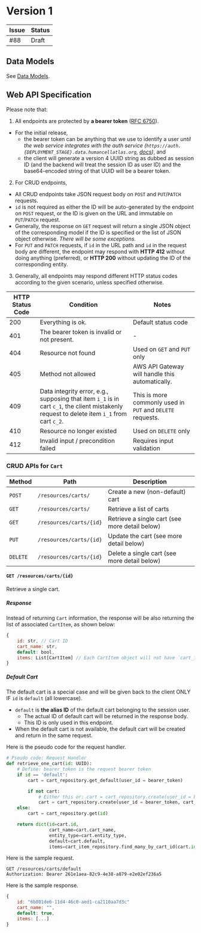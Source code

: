 # Version 1

| Issue | Status |
| ----- | ------ |
| #88   | Draft  |

## Data Models

See [Data Models](cart-api-models.md).

## Web API Specification

Please note that:
1. All endpoints are protected by **a bearer token** ([RFC 6750](https://tools.ietf.org/html/rfc6750)).
  * For the initial release,
    * the bearer token can be anything that we use to identify a user *until the web service integrates with the auth service (`https://auth.{DEPLOYMENT_STAGE}.data.humancellatlas.org`, [docs](https://allspark.dev.data.humancellatlas.org/dcp-ops/docs/wikis/Security/Authentication%20and%20Authorization/Setting%20up%20DCP%20Auth))*, and
    * the client will generate a version 4 UUID string as dubbed as session ID (and the backend will treat the session ID as user ID) and the base64-encoded string of that UUID will be a bearer token.

2. For CRUD endpoints,
  * All CRUD endpoints take JSON request body on `POST` and `PUT`/`PATCH` requests.
  * `id` is not required as either the ID will be auto-generated by the endpoint on `POST` request, or the ID is given on the URL and immutable on `PUT`/`PATCH` request.
  * Generally, the response on `GET` request will return a single JSON object of the corresponding model if the ID is specified or the list of JSON object otherwise. *There will be some exceptions.*
  * For `PUT` and `PATCH` requests, if `id` in the URL path and `id` in the request body are different, the endpoint may respond with **HTTP 412** without doing anything (preferred), or **HTTP 200** without updating the ID of the corresponding entity.

3. Generally, all endpoints may respond different HTTP status codes according to the given scenario, unless specified otherwise.

| HTTP Status Code | Condition | Notes |
| --- | --- | --- |
| 200 | Everything is ok. | Default status code |
| 401 | The bearer token is invalid or not present. | - |
| 404 | Resource not found | Used on `GET` and `PUT` only |
| 405 | Method not allowed | AWS API Gateway will handle this automatically. |
| 409 | Data integrity error, e.g., supposing that item `i_1` is in cart `c_1`, the client mistakenly request to delete item `i_1` from cart `c_2`. | This is more commonly used in `PUT` and `DELETE` requests. |
| 410 | Resource no longer existed | Used on `DELETE` only |
| 412 | Invalid input / precondition failed | Requires input validation |

### CRUD APIs for `Cart`

| Method | Path | Description |
| --- | --- | --- |
| `POST` | `/resources/carts/` | Create a new (non-default) cart |
| `GET` | `/resources/carts/` | Retrieve a list of carts |
| `GET` | `/resources/carts/{id}` | Retrieve a single cart (see more detail below) |
| `PUT` | `/resources/carts/{id}` | Update the cart (see more detail below) |
| `DELETE` | `/resources/carts/{id}` | Delete a single cart (see more detail below) |

#### `GET /resources/carts/{id}`

Retrieve a single cart.

##### Response

Instead of returning `Cart` information, the response will be also returning the list of associated `CartItem`, as shown below:

```javascript
{
    id: str, // Cart ID
    cart_name: str,
    default: bool,
    items: List[CartItem] // Each CartItem object will not have `cart_id`.
}
```

##### Default Cart

The default cart is a special case and will be given back to the client ONLY IF `id` is `default` (all lowercase).

* `default` is **the alias ID** of the default cart belonging to the session user.
  * The actual ID of default cart will be returned in the response body.
  * This ID is only used in this endpoint.
* When the default cart is not available, the default cart will be created and return in the same request.

Here is the pseudo code for the request handler.

```python
# Pseudo code: Request Handler
def retrieve_one_cart(id: UUID):
    # Define: bearer_token is the request bearer token
    if id == 'default':
        cart = cart_repository.get_default(user_id = bearer_token)

        if not cart:
            # Either this or: cart = cart_repository.create(user_id = bearer_token, cart_name = '')
            cart = cart_repository.create(user_id = bearer_token, cart_name = '', default = True)
    else:
        cart = cart_repository.get(id)

    return dict(id=cart.id,
                cart_name=cart.cart_name,
                entity_type=cart.entity_type,
                default=cart.default,
                items=cart_item_repository.find_many_by_cart_id(cart.id))
```

Here is the sample request.

```
GET /resources/carts/default
Authorization: Bearer 261e1aea-82c9-4e38-a879-e2e02ef236a5
```

Here is the sample response.

```javascript
{
    id: "6b801de6-11d4-46c0-aed1-ca2110aa7d3c"
    cart_name: "",
    default: true,
    items: [...]
}
```
